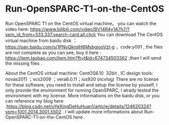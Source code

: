 # Run-OpenSPARC-T1-on-the-CentOS
Run OpenSPARC T1 on the CentOS virtual machine， you can watch the video here: https://www.bilibili.com/video/BV14R4y1A7h7/?spm_id_from=333.337.search-card.all.click 
You can download The CentOS virtual machine  from baidu disk ：https://pan.baidu.com/s/1PNvQkrqlH6MsbgjooVzl-g ，code:y001 , the files are not complete as you can see,
buy it here : https://item.taobao.com/item.htm?ft=t&id=674734503362 ,than I will send the missing files .

About the CentOS virtual machine:
CentOS6.10  32bit ,
IC design tools:
novas2011 ；vcs2009 ；vera6.0.11；ius920 (ncvlog)
There are no license for these software, you need to install and setup the license by youself, I only provide the environment for running OpenSPARC, 
I alrady tested the environment with my license.
More informations on the baidu disk, or you can reference my blog here :https://blog.csdn.net/oYeXingDeHuHuan1/article/details/124620324?spm=1001.2014.3001.5502 .
I will update more informations about Run-OpenSPARC-T1-on-the-CentOS here .

